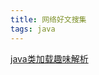 ```yaml
---
title: 网络好文搜集
tags: java
---
```

[java类加载趣味解析](https://mp.weixin.qq.com/s?__biz=MzAxOTc0NzExNg==&mid=416976590&idx=1&sn=22823ada76d8cfd26a43e8d3a7b7a60e&scene=21)